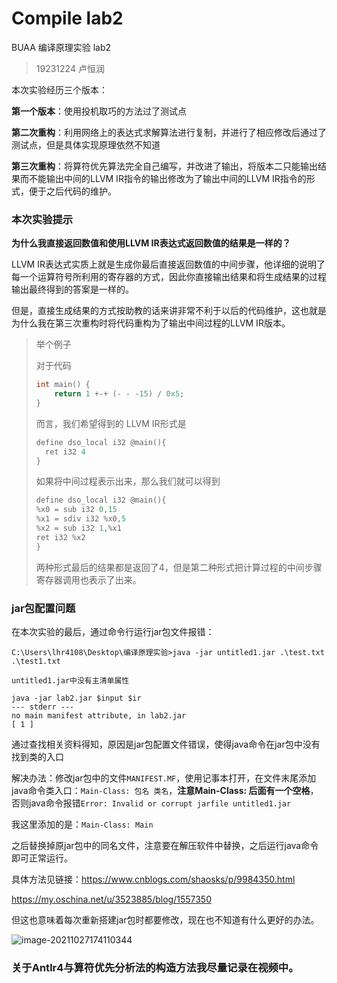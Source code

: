 # Compile lab2

BUAA 编译原理实验 lab2

> 19231224 卢恒润

本次实验经历三个版本：

**第一个版本**：使用投机取巧的方法过了测试点

**第二次重构**：利用网络上的表达式求解算法进行复制，并进行了相应修改后通过了测试点，但是具体实现原理依然不知道

**第三次重构**：将算符优先算法完全自己编写，并改进了输出，将版本二只能输出结果而不能输出中间的LLVM IR指令的输出修改为了输出中间的LLVM IR指令的形式，便于之后代码的维护。

### 本次实验提示

**为什么我直接返回数值和使用LLVM IR表达式返回数值的结果是一样的？**

LLVM IR表达式实质上就是生成你最后直接返回数值的中间步骤，他详细的说明了每一个运算符号所利用的寄存器的方式，因此你直接输出结果和将生成结果的过程输出最终得到的答案是一样的。

但是，直接生成结果的方式按助教的话来讲非常不利于以后的代码维护，这也就是为什么我在第三次重构时将代码重构为了输出中间过程的LLVM IR版本。

> 举个例子
>
> 对于代码
>
> ```c
> int main() {
>     return 1 +-+ (- - -15) / 0x5;
> }
> ```
>
> 而言，我们希望得到的 LLVM IR形式是
>
> ```c
> define dso_local i32 @main(){
> 	ret i32 4
> }
> ```
>
> 如果将中间过程表示出来，那么我们就可以得到
>
> ```c
> define dso_local i32 @main(){
> %x0 = sub i32 0,15
> %x1 = sdiv i32 %x0,5
> %x2 = sub i32 1,%x1
> ret i32 %x2
> }
> ```
>
> 两种形式最后的结果都是返回了4，但是第二种形式把计算过程的中间步骤寄存器调用也表示了出来。

### jar包配置问题

在本次实验的最后，通过命令行运行jar包文件报错：

```shell
C:\Users\lhr4108\Desktop\编译原理实验>java -jar untitled1.jar .\test.txt .\test1.txt

untitled1.jar中没有主清单属性

java -jar lab2.jar $input $ir
--- stderr ---
no main manifest attribute, in lab2.jar
[ 1 ]
```

通过查找相关资料得知，原因是jar包配置文件错误，使得java命令在jar包中没有找到类的入口

解决办法：修改jar包中的文件`MANIFEST.MF`，使用记事本打开，在文件末尾添加java命令类入口：`Main-Class: 包名 类名`，**注意Main-Class: 后面有一个空格**，否则java命令报错`Error: Invalid or corrupt jarfile untitled1.jar`

我这里添加的是：`Main-Class: Main`

之后替换掉原jar包中的同名文件，注意要在解压软件中替换，之后运行java命令即可正常运行。

具体方法见链接：https://www.cnblogs.com/shaosks/p/9984350.html

https://my.oschina.net/u/3523885/blog/1557350

但这也意味着每次重新搭建jar包时都要修改，现在也不知道有什么更好的办法。

![image-20211027174110344](../../../AppData/Roaming/Typora/typora-user-images/image-20211027174110344.png)

### 关于Antlr4与算符优先分析法的构造方法我尽量记录在视频中。

